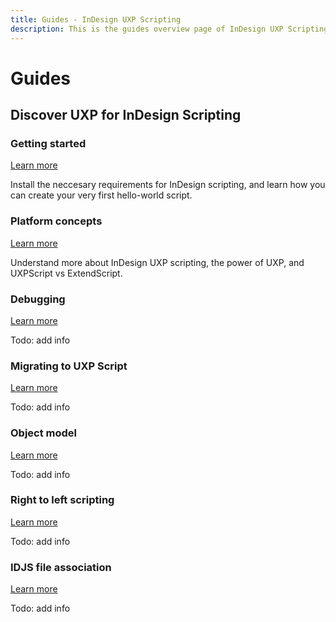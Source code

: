 ```yaml
---
title: Guides - InDesign UXP Scripting
description: This is the guides overview page of InDesign UXP Scripting
---
```


# Guides

## Discover UXP for InDesign Scripting

<DiscoverBlock width="100%" slots="heading, link, text"/>

### Getting started

[Learn more](./getting-started/)
    
Install the neccesary requirements for InDesign scripting, and learn how you can create your very first hello-world script. 

<DiscoverBlock width="100%" slots="heading, link, text"/>

### Platform concepts

[Learn more](./platform-concepts)
    
Understand more about InDesign UXP scripting, the power of UXP, and UXPScript vs ExtendScript.

### Debugging

[Learn more](./debugging)
    
Todo: add info

### Migrating to UXP Script

[Learn more](./migrating-to-UXPScript/)
    
Todo: add info

### Object model

[Learn more](./object-modal/)
    
Todo: add info

### Right to left scripting

[Learn more](./rtl-scripting/)
    
Todo: add info

### IDJS file association

[Learn more](./text-editor-association/)
    
Todo: add info
